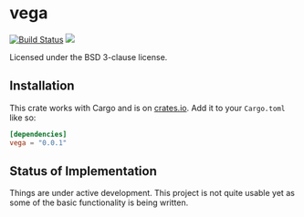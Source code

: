 # vega

[![Build Status](https://travis-ci.org/vizirs/vega.rs.svg?branch=master)](https://travis-ci.org/vizirs/vega.rs)
[![](http://meritbadge.herokuapp.com/vega)](https://crates.io/crates/vega)

Licensed under the BSD 3-clause license.

## Installation

This crate works with Cargo and is on
[crates.io](https://crates.io/crates/vega).
Add it to your `Cargo.toml` like so:

```toml
[dependencies]
vega = "0.0.1"
```

## Status of Implementation

Things are under active development. This project is not quite
usable yet as some of the basic functionality is being written.
